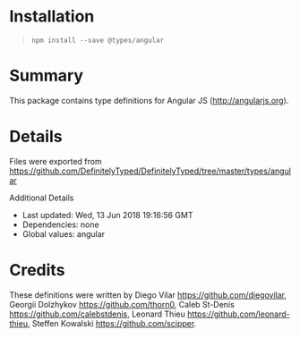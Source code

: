 # Installation
> `npm install --save @types/angular`

# Summary
This package contains type definitions for Angular JS (http://angularjs.org).

# Details
Files were exported from https://github.com/DefinitelyTyped/DefinitelyTyped/tree/master/types/angular

Additional Details
 * Last updated: Wed, 13 Jun 2018 19:16:56 GMT
 * Dependencies: none
 * Global values: angular

# Credits
These definitions were written by Diego Vilar <https://github.com/diegovilar>, Georgii Dolzhykov <https://github.com/thorn0>, Caleb St-Denis <https://github.com/calebstdenis>, Leonard Thieu <https://github.com/leonard-thieu>, Steffen Kowalski <https://github.com/scipper>.
